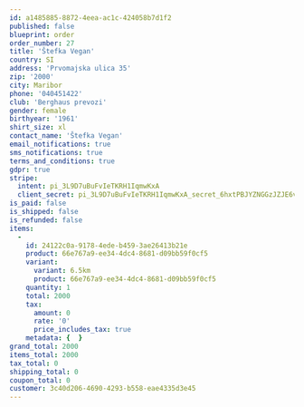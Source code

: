 ```yaml
---
id: a1485885-8872-4eea-ac1c-424058b7d1f2
published: false
blueprint: order
order_number: 27
title: 'Štefka Vegan'
country: SI
address: 'Prvomajska ulica 35'
zip: '2000'
city: Maribor
phone: '040451422'
club: 'Berghaus prevozi'
gender: female
birthyear: '1961'
shirt_size: xl
contact_name: 'Štefka Vegan'
email_notifications: true
sms_notifications: true
terms_and_conditions: true
gdpr: true
stripe:
  intent: pi_3L9D7uBuFvIeTKRH1IqmwKxA
  client_secret: pi_3L9D7uBuFvIeTKRH1IqmwKxA_secret_6hxtPBJYZNGGzJZJE6vmmNOSf
is_paid: false
is_shipped: false
is_refunded: false
items:
  -
    id: 24122c0a-9178-4ede-b459-3ae26413b21e
    product: 66e767a9-ee34-4dc4-8681-d09bb59f0cf5
    variant:
      variant: 6.5km
      product: 66e767a9-ee34-4dc4-8681-d09bb59f0cf5
    quantity: 1
    total: 2000
    tax:
      amount: 0
      rate: '0'
      price_includes_tax: true
    metadata: {  }
grand_total: 2000
items_total: 2000
tax_total: 0
shipping_total: 0
coupon_total: 0
customer: 3c40d206-4690-4293-b558-eae4335d3e45
---
```

